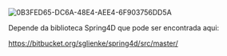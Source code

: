![0B3FED65-DC6A-48E4-AEE4-6F903756DD5A](https://github.com/user-attachments/assets/0acc9147-f897-40c4-be51-ed11076e9de4)


Depende da biblioteca Spring4D que pode ser encontrada aqui:

https://bitbucket.org/sglienke/spring4d/src/master/
